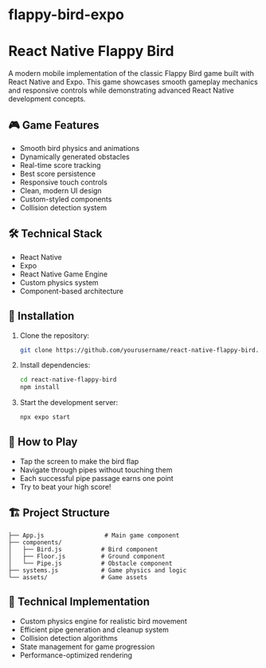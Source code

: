 # flappy-bird-expo

# React Native Flappy Bird

A modern mobile implementation of the classic Flappy Bird game built with React Native and Expo. This game showcases smooth gameplay mechanics and responsive controls while demonstrating advanced React Native development concepts.

## 🎮 Game Features
- Smooth bird physics and animations
- Dynamically generated obstacles
- Real-time score tracking
- Best score persistence
- Responsive touch controls
- Clean, modern UI design
- Custom-styled components
- Collision detection system

## 🛠️ Technical Stack
- React Native
- Expo
- React Native Game Engine
- Custom physics system
- Component-based architecture

## 🚀 Installation
1. Clone the repository:
   ```bash
   git clone https://github.com/yourusername/react-native-flappy-bird.git
   ```
2. Install dependencies:
   ```bash
   cd react-native-flappy-bird
   npm install
   ```
3. Start the development server:
   ```bash
   npx expo start
   ```

## 📱 How to Play
- Tap the screen to make the bird flap
- Navigate through pipes without touching them
- Each successful pipe passage earns one point
- Try to beat your high score!

## 🏗️ Project Structure
```
├── App.js                 # Main game component
├── components/           
│   ├── Bird.js           # Bird component
│   ├── Floor.js          # Ground component
│   └── Pipe.js           # Obstacle component
├── systems.js            # Game physics and logic
└── assets/               # Game assets
```

## 🔧 Technical Implementation
- Custom physics engine for realistic bird movement
- Efficient pipe generation and cleanup system
- Collision detection algorithms
- State management for game progression
- Performance-optimized rendering